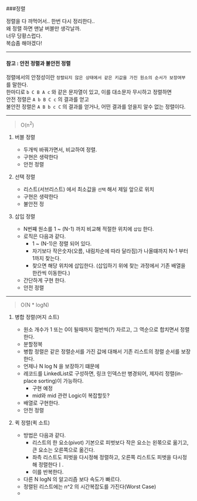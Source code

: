 ###정렬

정렬을 다 까먹어서.. 한번 다시 정리한다..\
왜 정렬 하면 맨날 버블만 생각날까. \
너무 당황스럽다. \
복습좀 해야겠다!

---
#### 참고 : 안전 정렬과 불안전 정렬
 정렬에서의 안정성이란 `정렬되지 않은 상태에서 같은 키값을 가진 원소의 순서가 보장여부` 를 말한다.\
한마디로 `b C B A c` 와 같은 문자열이 있고, 이를 대소문자 무시하고 정렬하면 \
안전 정렬은   `A b B C c` 의 결과를 얻고 \
불안전 정렬은  `A B b c C` 의 결과를 얻거나, 어떤 결과를 얻을지 알수 없는 정렬이다.

---
> O(n<sup>2</sup>)
1. 버블 정렬 
   - 두개씩 바꿔가면서, 비교하여 정렬. 
   - 구현은 생략한다
   - 안전 정렬
    
2. 선택 정렬
    - 리스트(서브리스트) 에서 최소값을 `선택` 해서 제일 앞으로 위치
    - 구현은 생략한다
    - 불안전 정

3. 삽입 정렬
    - N번쨰 원소를 1 ~ (N-1) 까지 비교해 적절한 위치에 `삽입` 한다.
    - 로직은 다음과 같다.
      - 1 ~ (N-1)은 정렬 되어 있다.
      - 자기보다 작은숫자(오름, 내림차순에 따라 달라짐)가 나올떄까지 N-1 부터 1까지 찾는다.
      - 찾으면 해당 위치에 삽입한다. (삽입하기 위에 찾는 과정에서 기존 배열을 한칸씩 이동한다.)
    - 간단하게 구현 한다.
    - 안전 정렬
   

---
>O(N * logN)
1. 병합 정렬(머지 소트)
   - 원소 개수가 1 또는 0이 될때까지 절반씩(?) 자르고, 그 역순으로 합치면서 정렬한다.
   - 분할정복
   - 병합 정렬은 같은 정렬순서를 가진 값에 대해서 기존 리스트의 정렬 순서를 보장한다.
   - 언제나 N log N 을 보장하기 떄문에 
   - 레코드를 LinkedList로 구성하면, 링크 인덱스만 병경되어, 제자리 정렬(in-place sorting)이 가능하다.
     - 구현 예정
     - mid와 mid 관련 Logic이 복잡할듯?
   - 배열로 구현한다.
   - 안전 정렬
   
2. 퀵 정렬(퀵 소트)
   - 방법은 다음과 같다.
      - 리스트의 한 요소(pivot) 기본으로 피벗보다 작은 요소는 왼쪾으로 옮기고, 큰 요소는 오른쪽으로 옮긴다.
      - 좌측 리스트도 피벗을 다시정해 정렬하고, 오른쪽 리스트도 피벗을 다시정해 정렬한다ㅣ.
      - 이를 반복한다.
   - 다른 N logN 의 알고리즘 보다 속도가 빠르다.
   - 정렬된 리스트에는 n^2 의 시간복잡도를 가진다(Worst Case)
   - 
